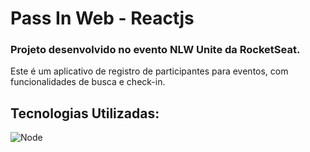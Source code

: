 # Pass In Web - Reactjs

### Projeto desenvolvido no evento NLW Unite da RocketSeat.

Este é um aplicativo de registro de participantes para eventos, com funcionalidades de busca e check-in.

## Tecnologias Utilizadas:
![Node](https://skillicons.dev/icons?i=vite,react,typescript,tailwindcss,nodejs)
